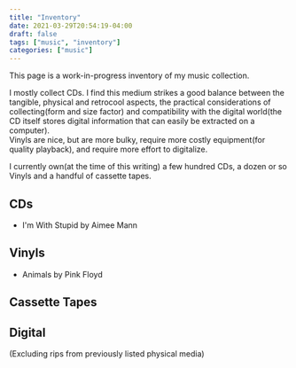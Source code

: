 ```yaml
---
title: "Inventory"
date: 2021-03-29T20:54:19-04:00
draft: false
tags: ["music", "inventory"]
categories: ["music"]
---
```


This page is a work-in-progress inventory of my music collection.

I mostly collect CDs. I find this medium strikes a good balance between the tangible, physical and retrocool aspects, the practical considerations of collecting(form and size factor) and compatibility with the digital world(the CD itself stores digital information that can easily be extracted on a computer).  
Vinyls are nice, but are more bulky, require more costly equipment(for quality playback), and require more effort to digitalize.

I currently own(at the time of this writing) a few hundred CDs, a dozen or so Vinyls and a handful of cassette tapes.

## CDs

* I'm With Stupid by Aimee Mann
 

## Vinyls

* Animals by Pink Floyd

## Cassette Tapes

## Digital
(Excluding rips from previously listed physical media)

